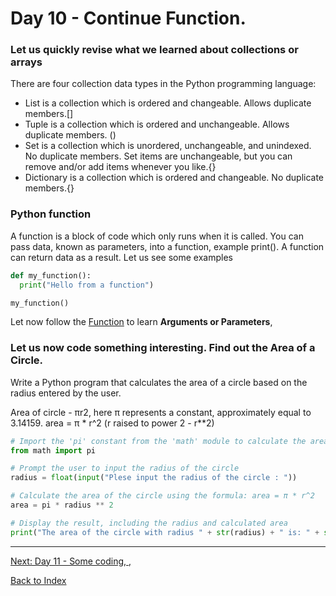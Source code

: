 
# Day 10 - Continue Function. 

### Let us quickly revise what we learned about collections or arrays 

There are four collection data types in the Python programming language:

- List is a collection which is ordered and changeable. Allows duplicate members.[]
- Tuple is a collection which is ordered and unchangeable. Allows duplicate members. ()
- Set is a collection which is unordered, unchangeable, and unindexed. No duplicate members. Set items are unchangeable, but you can remove and/or add items whenever you like.{}
- Dictionary is a collection which is ordered and changeable. No duplicate members.{}

### Python function
A function is a block of code which only runs when it is called. You can pass data, known as parameters, into a function, example print(). A function can return data as a result.
Let us see some examples

```python
def my_function():
  print("Hello from a function")

my_function()
```
Let now follow the [Function](https://www.w3schools.com/python/python_functions.asp) to learn **Arguments or Parameters**, 

### Let us now code something interesting. Find out the Area of a Circle. 

Write a Python program that calculates the area of a circle based on the radius entered by the user.

Area of circle - πr2, here π represents a constant, approximately equal to 3.14159.
area = π * r^2 (r raised to power 2 - r**2)

```python
# Import the 'pi' constant from the 'math' module to calculate the area of a circle
from math import pi

# Prompt the user to input the radius of the circle
radius = float(input("Plese input the radius of the circle : "))

# Calculate the area of the circle using the formula: area = π * r^2
area = pi * radius ** 2

# Display the result, including the radius and calculated area
print("The area of the circle with radius " + str(radius) + " is: " + str(area))
```

------
[Next: Day 11 - Some coding, ,](11-day11.md)

[Back to Index](index.md)